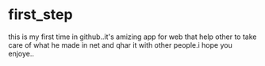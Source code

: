 # first_step

this is my first time in github..it's amizing app for web that help other to take care of what he made in net and qhar it with other people.i hope you enjoye..
